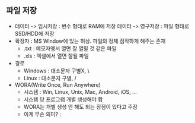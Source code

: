 ## 파일 저장
- 데이터 -> 임시저장 : 변수 형태로 RAM에 저장
  데이터 -> 영구저장 : 파일 형태로 SSD/HDD에 저장
- 확장자 : MS Window에 있는 허상. 파일의 정체 짐작하게 해주는 존재
    - .txt : 메모자엥서 열면 잘 열릴 것 같은 파일
    - .xls : 엑셀에서 열면 잘될 파일
- 경로
    - Windows : 대소문자 구별X, \
    - Linux : 대소문자 구별, /
- WORA(Write Once, Run Anywhere)
    - 시스템 : Win, Linux, Unix, Mac, Android, iOS, ...
    - 시스템 당 프로그램 개별 생성해야 함
    - WORA는 개별 생성 안 해도 되는 장점이 있다고 주장
    - 이게 무슨 의미?
      : 